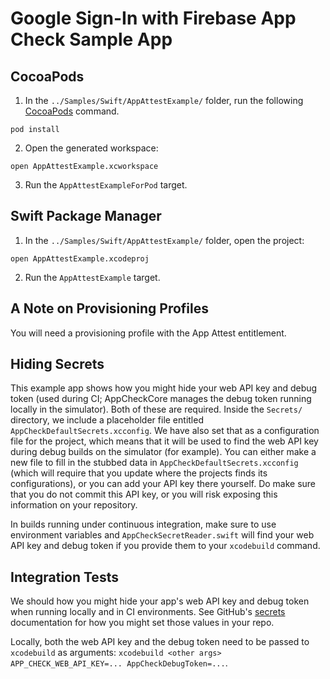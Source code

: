 # Google Sign-In with Firebase App Check Sample App

## CocoaPods

1. In the `../Samples/Swift/AppAttestExample/` folder, run the following 
[CocoaPods](https://cocoapods.org) command.

```
pod install
```

2. Open the generated workspace:

```
open AppAttestExample.xcworkspace
```

3. Run the `AppAttestExampleForPod` target.

## Swift Package Manager

1. In the `../Samples/Swift/AppAttestExample/` folder, open the project:

```
open AppAttestExample.xcodeproj
```
2. Run the `AppAttestExample` target.

## A Note on Provisioning Profiles

You will need a provisioning profile with the App Attest entitlement.

## Hiding Secrets

This example app shows how you might hide your web API key and debug token
(used during CI; AppCheckCore manages the debug token running locally in the 
simulator). Both of these are required. Inside the `Secrets/` directory, we
include a placeholder file entitled `AppCheckDefaultSecrets.xcconfig`. We have
also set that as a configuration file for the project, which means that it will
be used to find the web API key during debug builds on the simulator (for 
example). You can either make a new file to fill in the stubbed data in
`AppCheckDefaultSecrets.xcconfig` (which will require that you update where the
projects finds its configurations), or you can add your API key there yourself.
Do make sure that you do not commit this API key, or you will risk exposing
this information on your repository.

In builds running under continuous integration, make sure to use environment
variables and `AppCheckSecretReader.swift` will find your web API key and debug
token if you provide them to your `xcodebuild` command.

## Integration Tests

We should how you might hide your app's web API key and debug token when
running locally and in CI environments. See GitHub's
[secrets](https://docs.github.com/en/actions/learn-github-actions/contexts#secrets-context)
documentation for how you might set those values in your repo.

Locally, both the web API key and the debug token need to be passed to 
`xcodebuild` as arguments: 
`xcodebuild <other args> APP_CHECK_WEB_API_KEY=... AppCheckDebugToken=...`.
